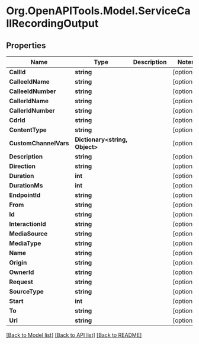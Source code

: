 # Org.OpenAPITools.Model.ServiceCallRecordingOutput

## Properties

Name | Type | Description | Notes
------------ | ------------- | ------------- | -------------
**CallId** | **string** |  | [optional] 
**CalleeIdName** | **string** |  | [optional] 
**CalleeIdNumber** | **string** |  | [optional] 
**CallerIdName** | **string** |  | [optional] 
**CallerIdNumber** | **string** |  | [optional] 
**CdrId** | **string** |  | [optional] 
**ContentType** | **string** |  | [optional] 
**CustomChannelVars** | **Dictionary&lt;string, Object&gt;** |  | [optional] 
**Description** | **string** |  | [optional] 
**Direction** | **string** |  | [optional] 
**Duration** | **int** |  | [optional] 
**DurationMs** | **int** |  | [optional] 
**EndpointId** | **string** |  | [optional] 
**From** | **string** |  | [optional] 
**Id** | **string** |  | [optional] 
**InteractionId** | **string** |  | [optional] 
**MediaSource** | **string** |  | [optional] 
**MediaType** | **string** |  | [optional] 
**Name** | **string** |  | [optional] 
**Origin** | **string** |  | [optional] 
**OwnerId** | **string** |  | [optional] 
**Request** | **string** |  | [optional] 
**SourceType** | **string** |  | [optional] 
**Start** | **int** |  | [optional] 
**To** | **string** |  | [optional] 
**Url** | **string** |  | [optional] 

[[Back to Model list]](../README.md#documentation-for-models) [[Back to API list]](../README.md#documentation-for-api-endpoints) [[Back to README]](../README.md)

